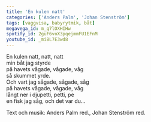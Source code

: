 ```yaml
---
title: 'En kulen natt'
categories: ['Anders Palm', 'Johan Stenström']
tags: [vaggvisa, babyrytmik, båt]
megavega_id: m_q7lOXHIHw
spotify_id: 2guF6voX3pqejmmFU1EFnM
youtube_id: _miBL7E3wd8
---
```


En kulen natt, natt, natt  
min båt jag styrde  
på havets vågade, vågade, våg  
så skummet yrde.  
Och vart jag sågade, sågade, såg  
på havets vågade, vågade, våg  
långt ner i djupetti, petti, pe  
en fisk jag såg, och det var du…

Text och musik:  Anders Palm red., Johan Stenström red.

